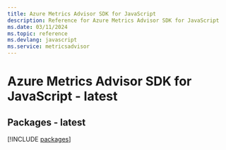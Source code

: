 ```yaml
---
title: Azure Metrics Advisor SDK for JavaScript
description: Reference for Azure Metrics Advisor SDK for JavaScript
ms.date: 03/11/2024
ms.topic: reference
ms.devlang: javascript
ms.service: metricsadvisor
---
```

# Azure Metrics Advisor SDK for JavaScript - latest
## Packages - latest
[!INCLUDE [packages](metrics-advisor-index.md)]
